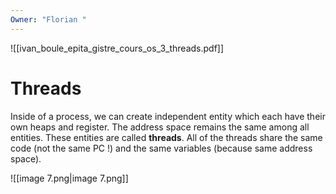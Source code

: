 ```yaml
---
Owner: "Florian "
---
```

![[ivan_boule_epita_gistre_cours_os_3_threads.pdf]]
# Threads
Inside of a process, we can create independent entity which each have their own heaps and register. The address space remains the same among all entities. These entities are called **threads**.
All of the threads share the same code (not the same PC !) and the same variables (because same address space).
  
![[image 7.png|image 7.png]]